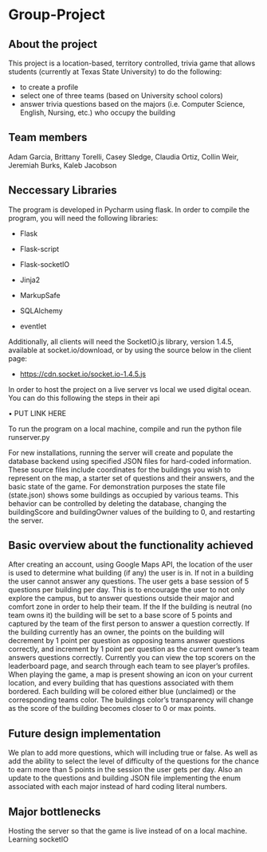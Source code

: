 # Group-Project
##	About the project

This project is a location-based, territory controlled, trivia game that allows students (currently at Texas State University) to do the following:
* to create a profile
* select one of three teams (based on University school colors)
* answer trivia questions based on the majors (i.e. Computer Science, English, Nursing, etc.) who occupy the building  

##	Team members

Adam Garcia, Brittany Torelli, Casey Sledge, Claudia Ortiz, Collin Weir, Jeremiah Burks, Kaleb Jacobson

##	Neccessary Libraries

The program is developed in Pycharm using flask. In order to compile the program, you will need the following libraries: 

  * Flask
  
  * Flask-script
  
  * Flask-socketIO
  
  * Jinja2
  
  * MarkupSafe
  
  * SQLAlchemy
  
  * eventlet
  
Additionally, all clients will need the SocketIO.js library, version 1.4.5, available at socket.io/download, or by using the source below in the client page:
  
  * https://cdn.socket.io/socket.io-1.4.5.js
  
In order to host the project on a live server vs local we used digital ocean. You can do this following the steps in their api 

  •	PUT LINK HERE
  
To run the program on a local machine, compile and run the python file runserver.py

For new installations, running the server will create and populate the database backend using specified JSON files for hard-coded information. These source files include coordinates for the buildings you wish to represent on the map, a starter set of questions and their answers, and the basic state of the game. For demonstration purposes the state file (state.json) shows some buildings as occupied by various teams. This behavior can be controlled by deleting the database, changing the buildingScore and buildingOwner values of the building to 0, and restarting the server. 

##	Basic overview about the functionality achieved

After creating an account, using Google Maps API, the location of the user is used to determine what building (if any) the user is in. If not in a building the user cannot answer any questions. The user gets a base session of 5 questions per building per day. This is to encourage the user to not only explore the campus, but to answer questions outside their major and comfort zone in order to help their team. If the If the building is neutral (no team owns it) the building will be set to a base score of 5 points and captured by the team of the first person to answer a question correctly. If the building currently has an owner, the points on the building will decrement by 1 point per question as opposing teams answer questions correctly, and increment by 1 point per question as the current owner’s team answers questions correctly. Currently you can view the top scorers on the leaderboard page, and search through each team to see player’s profiles. When playing the game, a map is present showing an icon on your current location, and every building that has questions associated with them bordered. Each building will be colored either blue (unclaimed) or the corresponding teams color. The buildings color’s transparency will change as the score of the building becomes closer to 0 or max points.

##	Future design implementation

We plan to add more questions, which will including true or false. As well as add the ability to select the level of difficulty of the questions for the chance to earn more than 5 points in the session the user gets per day. 
Also an update to the questions and building JSON file implementing the enum associated with each major instead of hard coding literal numbers. 

##	Major bottlenecks

Hosting the server so that the game is live instead of on a local machine. 
Learning socketIO

